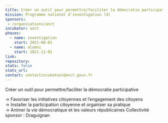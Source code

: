```yaml
---
title: Créer un outil pour permettre/faciliter la démocratie participative
mission: Programme national d'investigation (4)
sponsors:
 - /organisations/anct
incubator: anct
phases:
  - name: investigation
    start: 2021-06-01
  - name: alumni
    start: 2021-11-01
link: 
repository: 
stats: false
stats_url: 
contact: contactincubateur@anct.gouv.fr
---
```

Créer un outil pour permettre/faciliter la démocratie participative

\-> Favoriser les initiatives citoyennes et l’engagement des citoyens  
\-> Installer la participation citoyenne et organiser sa pratique  
\-> Animer la vie démocratique et les valeurs républicaines
Collectivité sponsor : Draguignan
